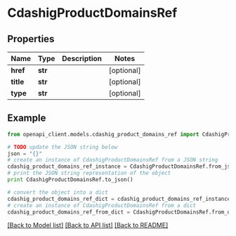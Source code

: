 # CdashigProductDomainsRef


## Properties
Name | Type | Description | Notes
------------ | ------------- | ------------- | -------------
**href** | **str** |  | [optional] 
**title** | **str** |  | [optional] 
**type** | **str** |  | [optional] 

## Example

```python
from openapi_client.models.cdashig_product_domains_ref import CdashigProductDomainsRef

# TODO update the JSON string below
json = "{}"
# create an instance of CdashigProductDomainsRef from a JSON string
cdashig_product_domains_ref_instance = CdashigProductDomainsRef.from_json(json)
# print the JSON string representation of the object
print CdashigProductDomainsRef.to_json()

# convert the object into a dict
cdashig_product_domains_ref_dict = cdashig_product_domains_ref_instance.to_dict()
# create an instance of CdashigProductDomainsRef from a dict
cdashig_product_domains_ref_from_dict = CdashigProductDomainsRef.from_dict(cdashig_product_domains_ref_dict)
```
[[Back to Model list]](../README.md#documentation-for-models) [[Back to API list]](../README.md#documentation-for-api-endpoints) [[Back to README]](../README.md)


